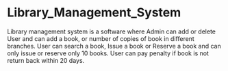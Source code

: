 # Library_Management_System
Library management system is a software where Admin can add or delete User and can add a book, or number of copies of book in different branches. User can search a book, Issue a book or Reserve a book and can only issue or reserve only 10 books. User can pay penalty if book is not return back within 20 days. 
